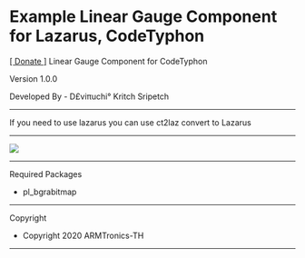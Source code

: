 # Example Linear Gauge Component for Lazarus, CodeTyphon
<a href="https://paypal.me/deviruchidonate">[ Donate ]</a>
Linear Gauge Component for CodeTyphon

Version 1.0.0

Developed By - D£viπuchi° Kritch Sripetch
<hr>

If you need to use lazarus you can use ct2laz convert to Lazarus

<hr>
<img src="https://i.postimg.cc/hvydfZRf/Linear-Gauge.png" style="max-width:100%;"/>

<hr>

Required Packages

- pl_bgrabitmap

<hr>
Copyright

- Copyright 2020 ARMTronics-TH
<hr>
